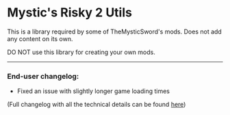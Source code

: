 # Mystic's Risky 2 Utils
This is a library required by some of TheMysticSword's mods. Does not add any content on its own.

DO NOT use this library for creating your own mods.

---
### End-user changelog:
* Fixed an issue with slightly longer game loading times
  
(Full changelog with all the technical details can be found [here](https://github.com/TheMysticSword/MysticsRisky2Utils/blob/main/CHANGELOG.md))
